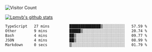 ![Visitor Count](https://profile-counter.glitch.me/Lpmvb/count.svg)

[![Lpmvb's github stats](https://github-readme-stats.vercel.app/api?username=lpmvb&show_icons=true&title_color=fff&icon_color=79ff97&text_color=9f9f9f&bg_color=151515)](https://github.com/anuraghazra/github-readme-stats)

<!--
Here are some ideas to get you started:

- 🔭 I’m currently working on ...
- 🌱 I’m currently learning ...
- 👯 I’m looking to collaborate on ...
- 🤔 I’m looking for help with ...
- 💬 Ask me about ...
- 📫 How to reach me: ...
- 😄 Pronouns: ...
- ⚡ Fun fact: ...
-->

<!--START_SECTION:waka-->

```txt
TypeScript   27 mins         ██████████████▒░░░░░░░░░░   57.59 %
Other        9 mins          █████▒░░░░░░░░░░░░░░░░░░░   20.74 %
Bash         4 mins          ██▒░░░░░░░░░░░░░░░░░░░░░░   09.77 %
JSON         4 mins          ██▒░░░░░░░░░░░░░░░░░░░░░░   08.99 %
Markdown     0 secs          ▒░░░░░░░░░░░░░░░░░░░░░░░░   01.79 %
```

<!--END_SECTION:waka-->
